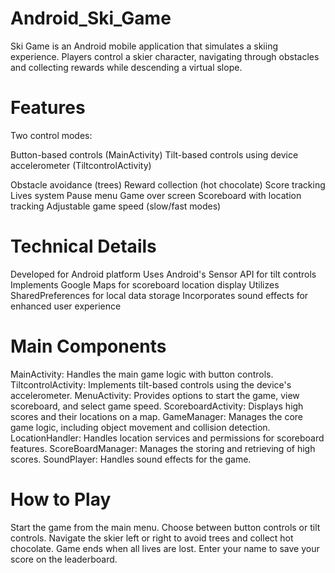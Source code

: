 # Android_Ski_Game
Ski Game is an Android mobile application that simulates a skiing experience. Players control a skier character, navigating through obstacles and collecting rewards while descending a virtual slope.

# **Features**

Two control modes:

Button-based controls (MainActivity)
Tilt-based controls using device accelerometer (TiltcontrolActivity)


Obstacle avoidance (trees)
Reward collection (hot chocolate)
Score tracking
Lives system
Pause menu
Game over screen
Scoreboard with location tracking
Adjustable game speed (slow/fast modes)

# **Technical Details**

Developed for Android platform
Uses Android's Sensor API for tilt controls
Implements Google Maps for scoreboard location display
Utilizes SharedPreferences for local data storage
Incorporates sound effects for enhanced user experience

# **Main Components**

MainActivity: Handles the main game logic with button controls.
TiltcontrolActivity: Implements tilt-based controls using the device's accelerometer.
MenuActivity: Provides options to start the game, view scoreboard, and select game speed.
ScoreboardActivity: Displays high scores and their locations on a map.
GameManager: Manages the core game logic, including object movement and collision detection.
LocationHandler: Handles location services and permissions for scoreboard features.
ScoreBoardManager: Manages the storing and retrieving of high scores.
SoundPlayer: Handles sound effects for the game.

# **How to Play**

Start the game from the main menu.
Choose between button controls or tilt controls.
Navigate the skier left or right to avoid trees and collect hot chocolate.
Game ends when all lives are lost.
Enter your name to save your score on the leaderboard.
